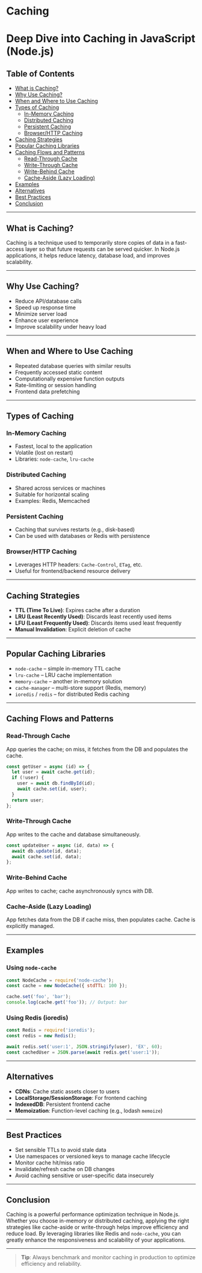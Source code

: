 # Caching
# Deep Dive into Caching in JavaScript (Node.js)

## Table of Contents
- [What is Caching?](#what-is-caching)
- [Why Use Caching?](#why-use-caching)
- [When and Where to Use Caching](#when-and-where-to-use-caching)
- [Types of Caching](#types-of-caching)
  - [In-Memory Caching](#in-memory-caching)
  - [Distributed Caching](#distributed-caching)
  - [Persistent Caching](#persistent-caching)
  - [Browser/HTTP Caching](#browserhttp-caching)
- [Caching Strategies](#caching-strategies)
- [Popular Caching Libraries](#popular-caching-libraries)
- [Caching Flows and Patterns](#caching-flows-and-patterns)
  - [Read-Through Cache](#read-through-cache)
  - [Write-Through Cache](#write-through-cache)
  - [Write-Behind Cache](#write-behind-cache)
  - [Cache-Aside (Lazy Loading)](#cache-aside-lazy-loading)
- [Examples](#examples)
- [Alternatives](#alternatives)
- [Best Practices](#best-practices)
- [Conclusion](#conclusion)

---

## What is Caching?

Caching is a technique used to temporarily store copies of data in a fast-access layer so that future requests can be served quicker. In Node.js applications, it helps reduce latency, database load, and improves scalability.

---

## Why Use Caching?
- Reduce API/database calls
- Speed up response time
- Minimize server load
- Enhance user experience
- Improve scalability under heavy load

---

## When and Where to Use Caching
- Repeated database queries with similar results
- Frequently accessed static content
- Computationally expensive function outputs
- Rate-limiting or session handling
- Frontend data prefetching

---

## Types of Caching

### In-Memory Caching
- Fastest, local to the application
- Volatile (lost on restart)
- Libraries: `node-cache`, `lru-cache`

### Distributed Caching
- Shared across services or machines
- Suitable for horizontal scaling
- Examples: Redis, Memcached

### Persistent Caching
- Caching that survives restarts (e.g., disk-based)
- Can be used with databases or Redis with persistence

### Browser/HTTP Caching
- Leverages HTTP headers: `Cache-Control`, `ETag`, etc.
- Useful for frontend/backend resource delivery

---

## Caching Strategies
- **TTL (Time To Live)**: Expires cache after a duration
- **LRU (Least Recently Used)**: Discards least recently used items
- **LFU (Least Frequently Used)**: Discards items used least frequently
- **Manual Invalidation**: Explicit deletion of cache

---

## Popular Caching Libraries
- `node-cache` – simple in-memory TTL cache
- `lru-cache` – LRU cache implementation
- `memory-cache` – another in-memory solution
- `cache-manager` – multi-store support (Redis, memory)
- `ioredis` / `redis` – for distributed Redis caching

---

## Caching Flows and Patterns

### Read-Through Cache
App queries the cache; on miss, it fetches from the DB and populates the cache.

```js
const getUser = async (id) => {
  let user = await cache.get(id);
  if (!user) {
    user = await db.findById(id);
    await cache.set(id, user);
  }
  return user;
};
```

### Write-Through Cache
App writes to the cache and database simultaneously.

```js
const updateUser = async (id, data) => {
  await db.update(id, data);
  await cache.set(id, data);
};
```

### Write-Behind Cache
App writes to cache; cache asynchronously syncs with DB.

### Cache-Aside (Lazy Loading)
App fetches data from the DB if cache miss, then populates cache. Cache is explicitly managed.

---

## Examples

### Using `node-cache`
```js
const NodeCache = require('node-cache');
const cache = new NodeCache({ stdTTL: 100 });

cache.set('foo', 'bar');
console.log(cache.get('foo')); // Output: bar
```

### Using Redis (ioredis)
```js
const Redis = require('ioredis');
const redis = new Redis();

await redis.set('user:1', JSON.stringify(user), 'EX', 60);
const cachedUser = JSON.parse(await redis.get('user:1'));
```

---

## Alternatives
- **CDNs**: Cache static assets closer to users
- **LocalStorage/SessionStorage**: For frontend caching
- **IndexedDB**: Persistent frontend cache
- **Memoization**: Function-level caching (e.g., lodash `memoize`)

---

## Best Practices
- Set sensible TTLs to avoid stale data
- Use namespaces or versioned keys to manage cache lifecycle
- Monitor cache hit/miss ratio
- Invalidate/refresh cache on DB changes
- Avoid caching sensitive or user-specific data insecurely

---

## Conclusion

Caching is a powerful performance optimization technique in Node.js. Whether you choose in-memory or distributed caching, applying the right strategies like cache-aside or write-through helps improve efficiency and reduce load. By leveraging libraries like Redis and `node-cache`, you can greatly enhance the responsiveness and scalability of your applications.

---

> **Tip**: Always benchmark and monitor caching in production to optimize efficiency and reliability.

